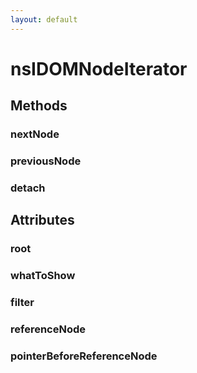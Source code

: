 ```yaml
---
layout: default
---
```


# nsIDOMNodeIterator #

## Methods ##

### nextNode ###

### previousNode ###

### detach ###

## Attributes ##

### root ###

### whatToShow ###

### filter ###

### referenceNode ###

### pointerBeforeReferenceNode ###
